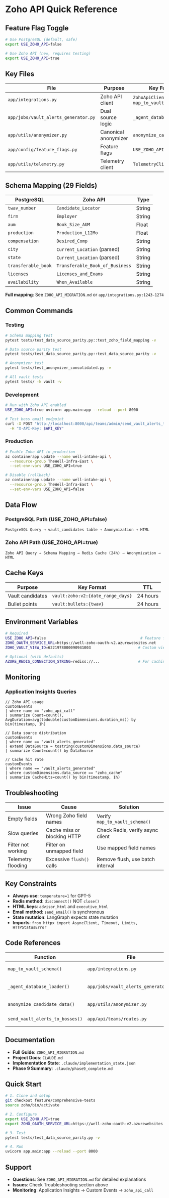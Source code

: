 # Zoho API Quick Reference

## Feature Flag Toggle

```bash
# Use PostgreSQL (default, safe)
export USE_ZOHO_API=false

# Use Zoho API (new, requires testing)
export USE_ZOHO_API=true
```

## Key Files

| File | Purpose | Key Functions |
|------|---------|---------------|
| `app/integrations.py` | Zoho API client | `ZohoApiClient`, `map_to_vault_schema()` |
| `app/jobs/vault_alerts_generator.py` | Dual source logic | `_agent_database_loader()` |
| `app/utils/anonymizer.py` | Canonical anonymizer | `anonymize_candidate_data()` |
| `app/config/feature_flags.py` | Feature flags | `USE_ZOHO_API` |
| `app/utils/telemetry.py` | Telemetry client | `TelemetryClient` |

## Schema Mapping (29 Fields)

| PostgreSQL | Zoho API | Type |
|-----------|----------|------|
| `twav_number` | `Candidate_Locator` | String |
| `firm` | `Employer` | String |
| `aum` | `Book_Size_AUM` | Float |
| `production` | `Production_L12Mo` | Float |
| `compensation` | `Desired_Comp` | String |
| `city` | `Current_Location` (parsed) | String |
| `state` | `Current_Location` (parsed) | String |
| `transferable_book` | `Transferable_Book_of_Business` | String |
| `licenses` | `Licenses_and_Exams` | String |
| `availability` | `When_Available` | String |

**Full mapping**: See `ZOHO_API_MIGRATION.md` or `app/integrations.py:1243-1274`

## Common Commands

### Testing
```bash
# Schema mapping test
pytest tests/test_data_source_parity.py::test_zoho_field_mapping -v

# Data source parity test
pytest tests/test_data_source_parity.py::test_data_source_parity -v

# Anonymizer test
pytest tests/test_anonymizer_consolidated.py -v

# All vault tests
pytest tests/ -k vault -v
```

### Development
```bash
# Run with Zoho API enabled
USE_ZOHO_API=true uvicorn app.main:app --reload --port 8000

# Test boss email endpoint
curl -X POST "http://localhost:8000/api/teams/admin/send_vault_alerts_to_bosses?from_date=2025-01-01" \
  -H "X-API-Key: $API_KEY"
```

### Production
```bash
# Enable Zoho API in production
az containerapp update --name well-intake-api \
  --resource-group TheWell-Infra-East \
  --set-env-vars USE_ZOHO_API=true

# Disable (rollback)
az containerapp update --name well-intake-api \
  --resource-group TheWell-Infra-East \
  --set-env-vars USE_ZOHO_API=false
```

## Data Flow

### PostgreSQL Path (USE_ZOHO_API=false)
```
PostgreSQL Query → vault_candidates table → Anonymization → HTML
```

### Zoho API Path (USE_ZOHO_API=true)
```
Zoho API Query → Schema Mapping → Redis Cache (24h) → Anonymization → HTML
```

## Cache Keys

| Purpose | Key Format | TTL |
|---------|-----------|-----|
| Vault candidates | `vault:zoho:v2:{date_range_days}` | 24 hours |
| Bullet points | `vault:bullets:{twav}` | 24 hours |

## Environment Variables

```bash
# Required
USE_ZOHO_API=false                                          # Feature flag
ZOHO_OAUTH_SERVICE_URL=https://well-zoho-oauth-v2.azurewebsites.net
ZOHO_VAULT_VIEW_ID=6221978000090941003                     # Custom view

# Optional (with defaults)
AZURE_REDIS_CONNECTION_STRING=rediss://...                 # For caching
```

## Monitoring

### Application Insights Queries

```kusto
// Zoho API usage
customEvents
| where name == "zoho_api_call"
| summarize Count=count(), AvgDuration=avg(todouble(customDimensions.duration_ms)) by bin(timestamp, 1h)

// Data source distribution
customEvents
| where name == "vault_alerts_generated"
| extend DataSource = tostring(customDimensions.data_source)
| summarize Count=count() by DataSource

// Cache hit rate
customEvents
| where name == "vault_alerts_generated"
| where customDimensions.data_source == "zoho_cache"
| summarize CacheHits=count() by bin(timestamp, 1h)
```

## Troubleshooting

| Issue | Cause | Solution |
|-------|-------|----------|
| Empty fields | Wrong Zoho field names | Verify `map_to_vault_schema()` |
| Slow queries | Cache miss or blocking HTTP | Check Redis, verify async client |
| Filter not working | Filter on unmapped field | Use mapped field names |
| Telemetry flooding | Excessive `flush()` calls | Remove flush, use batch interval |

## Key Constraints

- **Always use**: `temperature=1` for GPT-5
- **Redis method**: `disconnect()` NOT `close()`
- **HTML keys**: `advisor_html` and `executive_html`
- **Email method**: `send_email()` is synchronous
- **State mutation**: LangGraph expects state mutation
- **Imports**: `from httpx import AsyncClient, Timeout, Limits, HTTPStatusError`

## Code References

| Function | File | Line | Purpose |
|----------|------|------|---------|
| `map_to_vault_schema()` | `app/integrations.py` | 1243-1274 | Schema mapping |
| `_agent_database_loader()` | `app/jobs/vault_alerts_generator.py` | ~420 | Dual source toggle |
| `anonymize_candidate_data()` | `app/utils/anonymizer.py` | ~20 | Canonical anonymizer |
| `send_vault_alerts_to_bosses()` | `app/api/teams/routes.py` | ~1850 | Boss email endpoint |

## Documentation

- **Full Guide**: `ZOHO_API_MIGRATION.md`
- **Project Docs**: `CLAUDE.md`
- **Implementation State**: `.claude/implementation_state.json`
- **Phase 9 Summary**: `.claude/phase9_complete.md`

## Quick Start

```bash
# 1. Clone and setup
git checkout feature/comprehensive-tests
source zoho/bin/activate

# 2. Configure
export USE_ZOHO_API=true
export ZOHO_OAUTH_SERVICE_URL=https://well-zoho-oauth-v2.azurewebsites.net

# 3. Test
pytest tests/test_data_source_parity.py -v

# 4. Run
uvicorn app.main:app --reload --port 8000
```

## Support

- **Questions**: See `ZOHO_API_MIGRATION.md` for detailed explanations
- **Issues**: Check Troubleshooting section above
- **Monitoring**: Application Insights → Custom Events → `zoho_api_call`
